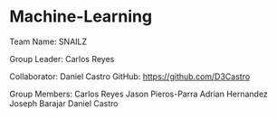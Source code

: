 # Machine-Learning
Team Name:  SNAILZ

Group Leader: Carlos Reyes

Collaborator: Daniel Castro
    GitHub: https://github.com/D3Castro

Group Members:
  Carlos Reyes
  Jason Pieros-Parra
  Adrian Hernandez
  Joseph Barajar
  Daniel Castro
